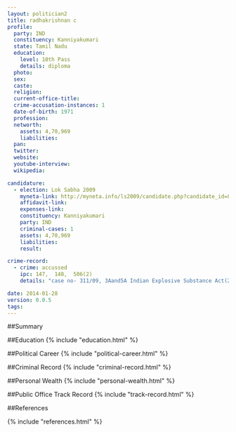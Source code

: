 ```yaml
---
layout: politician2
title: radhakrishnan c
profile: 
  party: IND
  constituency: Kanniyakumari
  state: Tamil Nadu
  education: 
    level: 10th Pass
    details: diploma
  photo: 
  sex: 
  caste: 
  religion: 
  current-office-title: 
  crime-accusation-instances: 1
  date-of-birth: 1971
  profession: 
  networth: 
    assets: 4,70,969
    liabilities: 
  pan: 
  twitter: 
  website: 
  youtube-interview: 
  wikipedia: 

candidature: 
  - election: Lok Sabha 2009
    myneta-link: http://myneta.info/ls2009/candidate.php?candidate_id=8630
    affidavit-link: 
    expenses-link: 
    constituency: Kanniyakumari 
    party: IND
    criminal-cases: 1
    assets: 4,70,969
    liabilities: 
    result:  

crime-record: 
  - crime: accussed
    ipc: 147,  148,  506(2)
    details: "case no- 311/09, 3Aand5A Indian Explosive Substance Act(2001)" 

date: 2014-01-28
version: 0.0.5
tags: 
---
```

##Summary


##Education
{% include "education.html" %}


##Political Career
{% include "political-career.html" %}


##Criminal Record
{% include "criminal-record.html" %}


##Personal Wealth
{% include "personal-wealth.html" %}


##Public Office Track Record
{% include "track-record.html" %}


##References


{% include "references.html" %}